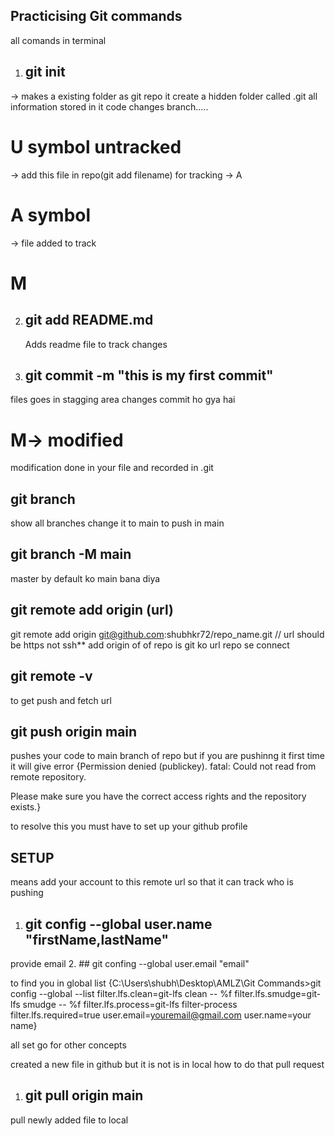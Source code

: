 ## Practicising Git commands
all comands in terminal
1. ## git init
-> makes a existing folder as git repo it create a hidden folder called .git all information stored in it code changes branch.....
# U symbol untracked 
-> add this file in repo(git add filename) for tracking -> A
# A symbol
-> file added to track
# M

2. ## git add README.md
    Adds readme file to track changes

3. ## git commit -m "this is my first commit"
files goes in stagging area
changes commit ho gya hai

# M-> modified 
modification done in your file and recorded in .git

## git branch
show all branches  change it to main to push in main

## git branch -M main
master by default ko main bana diya

## git remote add origin (url)
git remote add origin git@github.com:shubhkr72/repo_name.git
// url should be https not ssh**
add origin of of repo
is git ko url repo  se connect

## git remote -v
to get push and fetch url

## git push origin main
pushes your code to main branch of repo
but if you are pushinng it first time it will give error
{Permission denied (publickey).
fatal: Could not read from remote repository.

Please make sure you have the correct access rights
and the repository exists.}

to resolve this you must have to set up your github profile


## SETUP

means add your account to this remote url so that it can track who is pushing
1. ## git config --global user.name "firstName,lastName"

provide email
2. ## git confing --global user.email "email"

to find you in global list
{C:\Users\shubh\Desktop\AMLZ\Git Commands>git config --global --list
filter.lfs.clean=git-lfs clean -- %f
filter.lfs.smudge=git-lfs smudge -- %f
filter.lfs.process=git-lfs filter-process
filter.lfs.required=true
user.email=youremail@gmail.com
user.name=your name}


all set go for other concepts 

created a new file in github but it is not is in local how to do that
pull request
1. ## git pull origin main
pull newly added file to local